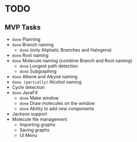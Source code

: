 # TODO

## MVP Tasks
* `done` Planning
* `done` Branch naming
  * `done` (only Aliphatic Branches and Halogens)
* `done` Root naming
* `done` Molecule naming (combine Branch and Root naming)
  * `done` Longest path detection
  * `done` Subgraphing
* `done` Alkene and Alkyne naming
* `done (partially)` Alcohol naming
* Cycle detection
* `done` JavaFX
  * `done` Make window
  * `done` Draw molecules on the window
  * `done` Ability to add new components
* Jackson support
* Molecule file management
  * Importing graphs
  * Saving graphs
  * UI Menu